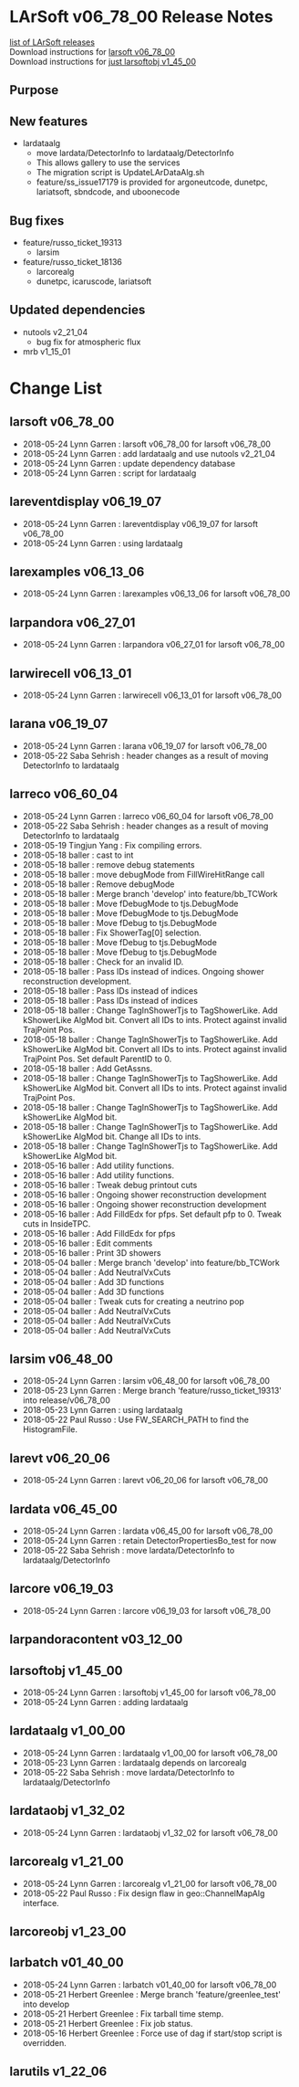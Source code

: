 # LArSoft v06_78_00 Release Notes



[list of LArSoft releases](LArSoft_release_list)  
Download instructions for [larsoft v06_78_00](http://scisoft.fnal.gov/scisoft/bundles/larsoft/v06_78_00/larsoft-v06_78_00.html)  
Download instructions for [just larsoftobj v1_45_00](http://scisoft.fnal.gov/scisoft/bundles/larsoftobj/v1_45_00/larsoftobj-v1_45_00.html)

## Purpose

## New features

-   lardataalg
    -   move lardata/DetectorInfo to lardataalg/DetectorInfo
    -   This allows gallery to use the services
    -   The migration script is UpdateLArDataAlg.sh
    -   feature/ss_issue17179 is provided for argoneutcode, dunetpc, lariatsoft, sbndcode, and uboonecode

## Bug fixes

-   feature/russo_ticket_19313
    -   larsim
-   feature/russo_ticket_18136
    -   larcorealg
    -   dunetpc, icaruscode, lariatsoft

## Updated dependencies

-   nutools v2_21_04
    -   bug fix for atmospheric flux
-   mrb v1_15_01

# Change List

## larsoft v06_78_00

-   2018-05-24 Lynn Garren : larsoft v06_78_00 for larsoft v06_78_00
-   2018-05-24 Lynn Garren : add lardataalg and use nutools v2_21_04
-   2018-05-24 Lynn Garren : update dependency database
-   2018-05-24 Lynn Garren : script for lardataalg

## lareventdisplay v06_19_07

-   2018-05-24 Lynn Garren : lareventdisplay v06_19_07 for larsoft v06_78_00
-   2018-05-24 Lynn Garren : using lardataalg

## larexamples v06_13_06

-   2018-05-24 Lynn Garren : larexamples v06_13_06 for larsoft v06_78_00

## larpandora v06_27_01

-   2018-05-24 Lynn Garren : larpandora v06_27_01 for larsoft v06_78_00

## larwirecell v06_13_01

-   2018-05-24 Lynn Garren : larwirecell v06_13_01 for larsoft v06_78_00

## larana v06_19_07

-   2018-05-24 Lynn Garren : larana v06_19_07 for larsoft v06_78_00
-   2018-05-22 Saba Sehrish : header changes as a result of moving DetectorInfo to lardataalg

## larreco v06_60_04

-   2018-05-24 Lynn Garren : larreco v06_60_04 for larsoft v06_78_00
-   2018-05-22 Saba Sehrish : header changes as a result of moving DetectorInfo to lardataalg
-   2018-05-19 Tingjun Yang : Fix compiling errors.
-   2018-05-18 baller : cast to int
-   2018-05-18 baller : remove debug statements
-   2018-05-18 baller : move debugMode from FillWireHitRange call
-   2018-05-18 baller : Remove debugMode
-   2018-05-18 baller : Merge branch 'develop' into feature/bb_TCWork
-   2018-05-18 baller : Move fDebugMode to tjs.DebugMode
-   2018-05-18 baller : Move fDebugMode to tjs.DebugMode
-   2018-05-18 baller : Move fDebug to tjs.DebugMode
-   2018-05-18 baller : Fix ShowerTag\[0\] selection.
-   2018-05-18 baller : Move fDebug to tjs.DebugMode
-   2018-05-18 baller : Move fDebug to tjs.DebugMode
-   2018-05-18 baller : Check for an invalid ID.
-   2018-05-18 baller : Pass IDs instead of indices. Ongoing shower reconstruction development.
-   2018-05-18 baller : Pass IDs instead of indices
-   2018-05-18 baller : Pass IDs instead of indices
-   2018-05-18 baller : Change TagInShowerTjs to TagShowerLike. Add kShowerLike AlgMod bit. Convert all IDs to ints. Protect against invalid TrajPoint Pos.
-   2018-05-18 baller : Change TagInShowerTjs to TagShowerLike. Add kShowerLike AlgMod bit. Convert all IDs to ints. Protect against invalid TrajPoint Pos. Set default ParentID to 0.
-   2018-05-18 baller : Add GetAssns.
-   2018-05-18 baller : Change TagInShowerTjs to TagShowerLike. Add kShowerLike AlgMod bit. Convert all IDs to ints. Protect against invalid TrajPoint Pos.
-   2018-05-18 baller : Change TagInShowerTjs to TagShowerLike. Add kShowerLike AlgMod bit.
-   2018-05-18 baller : Change TagInShowerTjs to TagShowerLike. Add kShowerLike AlgMod bit. Change all IDs to ints.
-   2018-05-18 baller : Change TagInShowerTjs to TagShowerLike. Add kShowerLike AlgMod bit.
-   2018-05-16 baller : Add utility functions.
-   2018-05-16 baller : Add utility functions.
-   2018-05-16 baller : Tweak debug printout cuts
-   2018-05-16 baller : Ongoing shower reconstruction development
-   2018-05-16 baller : Ongoing shower reconstruction development
-   2018-05-16 baller : Add FilldEdx for pfps. Set default pfp to 0. Tweak cuts in InsideTPC.
-   2018-05-16 baller : Add FilldEdx for pfps
-   2018-05-16 baller : Edit comments
-   2018-05-16 baller : Print 3D showers
-   2018-05-04 baller : Merge branch 'develop' into feature/bb_TCWork
-   2018-05-04 baller : Add NeutralVxCuts
-   2018-05-04 baller : Add 3D functions
-   2018-05-04 baller : Add 3D functions
-   2018-05-04 baller : Tweak cuts for creating a neutrino pop
-   2018-05-04 baller : Add NeutralVxCuts
-   2018-05-04 baller : Add NeutralVxCuts
-   2018-05-04 baller : Add NeutralVxCuts

## larsim v06_48_00

-   2018-05-24 Lynn Garren : larsim v06_48_00 for larsoft v06_78_00
-   2018-05-23 Lynn Garren : Merge branch 'feature/russo_ticket_19313' into release/v06_78_00
-   2018-05-23 Lynn Garren : using lardataalg
-   2018-05-22 Paul Russo : Use FW_SEARCH_PATH to find the HistogramFile.

## larevt v06_20_06

-   2018-05-24 Lynn Garren : larevt v06_20_06 for larsoft v06_78_00

## lardata v06_45_00

-   2018-05-24 Lynn Garren : lardata v06_45_00 for larsoft v06_78_00
-   2018-05-24 Lynn Garren : retain DetectorPropertiesBo_test for now
-   2018-05-22 Saba Sehrish : move lardata/DetectorInfo to lardataalg/DetectorInfo

## larcore v06_19_03

-   2018-05-24 Lynn Garren : larcore v06_19_03 for larsoft v06_78_00

## larpandoracontent v03_12_00

## larsoftobj v1_45_00

-   2018-05-24 Lynn Garren : larsoftobj v1_45_00 for larsoft v06_78_00
-   2018-05-24 Lynn Garren : adding lardataalg

## lardataalg v1_00_00

-   2018-05-24 Lynn Garren : lardataalg v1_00_00 for larsoft v06_78_00
-   2018-05-23 Lynn Garren : lardataalg depends on larcorealg
-   2018-05-22 Saba Sehrish : move lardata/DetectorInfo to lardataalg/DetectorInfo

## lardataobj v1_32_02

-   2018-05-24 Lynn Garren : lardataobj v1_32_02 for larsoft v06_78_00

## larcorealg v1_21_00

-   2018-05-24 Lynn Garren : larcorealg v1_21_00 for larsoft v06_78_00
-   2018-05-22 Paul Russo : Fix design flaw in geo::ChannelMapAlg interface.

## larcoreobj v1_23_00

## larbatch v01_40_00

-   2018-05-24 Lynn Garren : larbatch v01_40_00 for larsoft v06_78_00
-   2018-05-21 Herbert Greenlee : Merge branch 'feature/greenlee_test' into develop
-   2018-05-21 Herbert Greenlee : Fix tarball time stemp.
-   2018-05-21 Herbert Greenlee : Fix job status.
-   2018-05-16 Herbert Greenlee : Force use of dag if start/stop script is overridden.

## larutils v1_22_06
